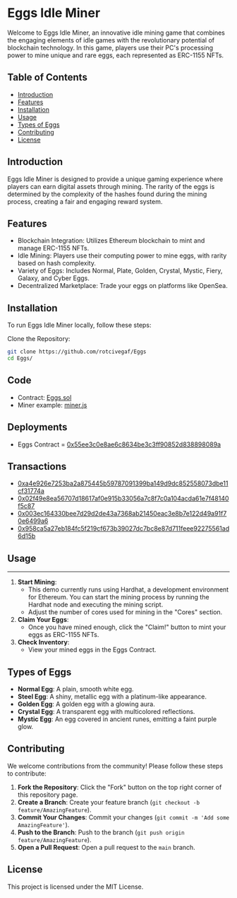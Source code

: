 # Eggs Idle Miner

Welcome to Eggs Idle Miner, an innovative idle mining game that combines the engaging elements of idle games with the revolutionary potential of blockchain technology. In this game, players use their PC's processing power to mine unique and rare eggs, each represented as ERC-1155 NFTs.

## Table of Contents

- [Introduction](#introduction)
- [Features](#features)
- [Installation](#installation)
- [Usage](#usage)
- [Types of Eggs](#types-of-eggs)
- [Contributing](#contributing)
- [License](#license)

## Introduction

Eggs Idle Miner is designed to provide a unique gaming experience where players can earn digital assets through mining. The rarity of the eggs is determined by the complexity of the hashes found during the mining process, creating a fair and engaging reward system.

## Features

- Blockchain Integration: Utilizes Ethereum blockchain to mint and manage ERC-1155 NFTs.
- Idle Mining: Players use their computing power to mine eggs, with rarity based on hash complexity.
- Variety of Eggs: Includes Normal, Plate, Golden, Crystal, Mystic, Fiery, Galaxy, and Cyber Eggs.
- Decentralized Marketplace: Trade your eggs on platforms like OpenSea.

## Installation

To run Eggs Idle Miner locally, follow these steps:

Clone the Repository:
```bash
git clone https://github.com/rotcivegaf/Eggs
cd Eggs/
```

## Code

- Contract: [Eggs.sol](https://github.com/rotcivegaf/Eggs/blob/master/contracts/src/Eggs.sol)
- Miner example: [miner.js](https://github.com/rotcivegaf/Eggs/blob/master/miner/miner.js)

## Deployments

- Eggs Contract = [0x55ee3c0e8ae6c8634be3c3ff90852d838898089a](https://testnet.cyberscan.co/address/0x55ee3c0e8ae6c8634be3c3ff90852d838898089a)

## Transactions

- [0xa4e926e7253ba2a875445b59787091399ba149d9dc852558073dbe11cf31774a](https://testnet.cyberscan.co/tx/0xa4e926e7253ba2a875445b59787091399ba149d9dc852558073dbe11cf31774a)
- [0x02f49e8ea56707d18617af0e915b33056a7c8f7c0a104acda61e7f48140f5c87](https://testnet.cyberscan.co/tx/0x02f49e8ea56707d18617af0e915b33056a7c8f7c0a104acda61e7f48140f5c87)
- [0x003ec164330bee7d29d2de43a7368ab21450eac3e8b7e122d49a91f70e6499a6](https://testnet.cyberscan.co/tx/0x003ec164330bee7d29d2de43a7368ab21450eac3e8b7e122d49a91f70e6499a6)
- [0x958ca5a27eb184fc5f219cf673b39027dc7bc8e87d711feee92275561ad6d15b](https://testnet.cyberscan.co/tx/0x958ca5a27eb184fc5f219cf673b39027dc7bc8e87d711feee92275561ad6d15b)

## Usage
-----

1.  **Start Mining**:
    -   This demo currently runs using Hardhat, a development environment for Ethereum. You can start the mining process by running the Hardhat node and executing the mining script.
    -   Adjust the number of cores used for mining in the "Cores" section.
2.  **Claim Your Eggs**:
    -   Once you have mined enough, click the "Claim!" button to mint your eggs as ERC-1155 NFTs.
3.  **Check Inventory**:
    -   View your mined eggs in the Eggs Contract.

Types of Eggs
-------------

-   **Normal Egg**: A plain, smooth white egg.
-   **Steel Egg**: A shiny, metallic egg with a platinum-like appearance.
-   **Golden Egg**: A golden egg with a glowing aura.
-   **Crystal Egg**: A transparent egg with multicolored reflections.
-   **Mystic Egg**: An egg covered in ancient runes, emitting a faint purple glow.

Contributing
------------

We welcome contributions from the community! Please follow these steps to contribute:

1.  **Fork the Repository**: Click the "Fork" button on the top right corner of this repository page.
2.  **Create a Branch**: Create your feature branch (`git checkout -b feature/AmazingFeature`).
3.  **Commit Your Changes**: Commit your changes (`git commit -m 'Add some AmazingFeature'`).
4.  **Push to the Branch**: Push to the branch (`git push origin feature/AmazingFeature`).
5.  **Open a Pull Request**: Open a pull request to the `main` branch.

License
-------

This project is licensed under the MIT License.